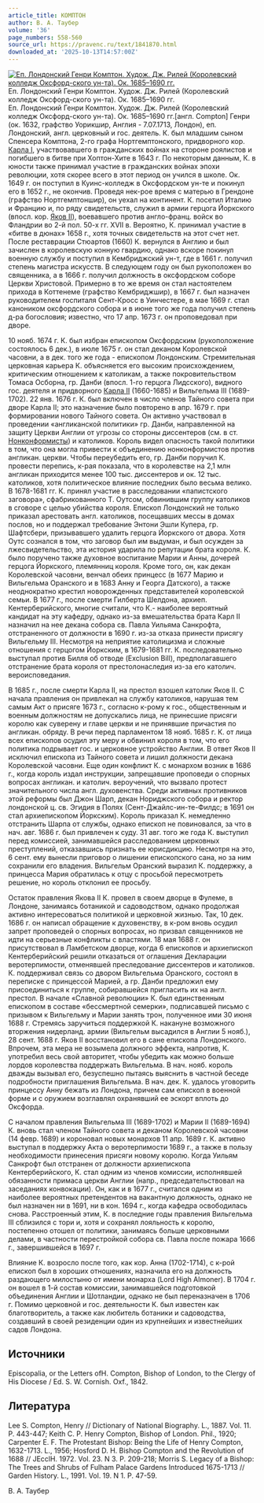 ```yaml
---
article_title: КОМПТОН
author: В. А. Таубер
volume: '36'
page_numbers: 558-560
source_url: https://pravenc.ru/text/1841870.html
downloaded_at: '2025-10-13T14:57:00Z'
---
```


[![Еп. Лондонский Генри Комптон. Худож. Дж. Рилей (Королевский колледж Оксфорд-ского ун-та). Ок. 1685–1690 гг.](https://pravenc.ru/data/2015/03/18/1234040031/i200.jpg "Кликните для увеличения картинки")](https://pravenc.ru/data/2015/03/18/1234040031/i400.jpg)Еп. Лондонский Генри Комптон. Худож. Дж. Рилей (Королевский колледж Оксфорд-ского ун-та). Ок. 1685–1690 гг.  
Еп. Лондонский Генри Комптон. Худож. Дж. Рилей (Королевский колледж Оксфорд-ского ун-та). Ок. 1685–1690 гг.[англ. Compton] Генри (ок. 1632, графство Уорикшир, Англия - 7.07.1713, Лондон), еп. Лондонский, англ. церковный и гос. деятель. К. был младшим сыном Спенсера Комптона, 2-го графа Нортгемптонского, придворного кор. [Карла I](<https://pravenc.ru/text/Карла I.html>), участвовавшего в гражданских войнах на стороне роялистов и погибшего в битве при Хоптон-Хите в 1643 г. По некоторым данным, К. в юности также принимал участие в гражданских войнах эпохи революции, хотя скорее всего в этот период он учился в школе. Ок. 1649 г. он поступил в Куинс-колледж в Оксфордском ун-те и покинул его в 1652 г., не окончив. Проведя нек-рое время с матерью в Грендоне (графство Нортгемптоншир), он уехал на континент. К. посетил Италию и Францию и, по ряду свидетельств, служил в армии герцога Йоркского (впосл. кор. [Яков II](<https://pravenc.ru/text/Яков II.html>)), воевавшего против англо-франц. войск во Фландрии во 2-й пол. 50-х гг. XVII в. Вероятно, К. принимал участие в «битве в дюнах» 1658 г., хотя точных свидетельств на этот счет нет. После реставрации Стюартов (1660) К. вернулся в Англию и был зачислен в королевскую конную гвардию, однако вскоре покинул военную службу и поступил в Кембриджский ун-т, где в 1661 г. получил степень магистра искусств. В следующем году он был рукоположен во священника, а в 1666 г. получил должность в оксфордском соборе Церкви Христовой. Примерно в то же время он стал настоятелем прихода в Коттенеме (графство Кембриджшир), в 1667 г. был назначен руководителем госпиталя Сент-Кросс в Уинчестере, в мае 1669 г. стал каноником оксфордского собора и в июне того же года получил степень д-ра богословия; известно, что 17 апр. 1673 г. он проповедовал при дворе.

10 нояб. 1674 г. К. был избран епископом Оксфордским (рукоположение состоялось 6 дек.), в июле 1675 г. он стал деканом Королевской часовни, а в дек. того же года - епископом Лондонским. Стремительная церковная карьера К. объясняется его высоким происхождением, критическим отношением к католикам, а также покровительством Томаса Осборна, гр. Данби (впосл. 1-го герцога Лидсского), видного гос. деятеля и придворного [Карла II](<https://pravenc.ru/text/Карла II.html>) (1660-1685) и Вильгельма III (1689-1702). 22 янв. 1676 г. К. был включен в число членов Тайного совета при дворе Карла II; это назначение было повторено в апр. 1679 г. при формировании нового Тайного совета. Он активно участвовал в проведении «англиканской политики» гр. Данби, направленной на защиту Церкви Англии от угрозы со стороны диссентеров (см. в ст. [Нонконформисты](https://pravenc.ru/text/Нонконформисты.html)) и католиков. Король видел опасность такой политики в том, что она могла привести к объединению нонконформистов против англикан. церкви. Чтобы переубедить его, гр. Данби поручил К. провести перепись, к-рая показала, что в королевстве на 2,1 млн англикан приходится менее 100 тыс. диссентеров и ок. 12 тыс. католиков, хотя политическое влияние последних было весьма велико. В 1678-1681 гг. К. принял участие в расследовании «папистского заговора», сфабрикованного Т. Оутсом, обвинившим группу католиков в сговоре с целью убийства короля. Епископ Лондонский не только приказал арестовать англ. католиков, посещавших мессы в домах послов, но и поддержал требование Энтони Эшли Купера, гр. Шафтсбери, призывавшего удалить герцога Йоркского от двора. Хотя Оутс сознался в том, что заговор был им выдуман, и был осужден за лжесвидетельство, эта история ударила по репутации брата короля. К. было поручено также духовное воспитание Марии и Анны, дочерей герцога Йоркского, племянниц короля. Кроме того, он, как декан Королевской часовни, венчал обеих принцесс (в 1677 Марию и Вильгельма Оранского и в 1683 Анну и Георга Датского), а также неоднократно крестил новорожденных представителей королевской семьи. В 1677 г., после смерти Гилберта Шелдона, архиеп. Кентерберийского, многие считали, что К.- наиболее вероятный кандидат на эту кафедру, однако из-за вмешательства брата Карл II назначил на нее декана собора св. Павла Уильяма Санкрофта, отстраненного от должности в 1690 г. из-за отказа принести присягу Вильгельму III. Несмотря на неприятие католицизма и сложные отношения с герцогом Йоркским, в 1679-1681 гг. К. последовательно выступал против Билля об отводе (Exclusion Bill), предполагавшего отстранение брата короля от престолонаследия из-за его католич. вероисповедания.

В 1685 г., после смерти Карла II, на престол взошел католик Яков II. С начала правления он привлекал на службу католиков, нарушая тем самым Акт о присяге 1673 г., согласно к-рому к гос., общественным и военным должностям не допускались лица, не принесшие присяги королю как суверену и главе церкви и не принявшие причастия по англикан. обряду. В речи перед парламентом 18 нояб. 1685 г. К. от лица всех епископов осудил эту меру и обвинил короля в том, что его политика подрывает гос. и церковное устройство Англии. В ответ Яков II исключил епископа из Тайного совета и лишил должности декана Королевской часовни. Еще один конфликт К. с монархом возник в 1686 г., когда король издал инструкции, запрещавшие проповеди о спорных вопросах англикан. и католич. вероучений, что вызвало протест значительного числа англ. духовенства. Среди активных противников этой реформы был Джон Шарп, декан Нориджского собора и ректор лондонской ц. св. Эгидия в Полях (Сент-Джайлс-ин-те-Филдс; в 1691 он стал архиепископом Йоркским). Король приказал К. немедленно отстранить Шарпа от службы, однако епископ не повиновался, за что в нач. авг. 1686 г. был привлечен к суду. 31 авг. того же года К. выступил перед комиссией, занимавшейся расследованием церковных преступлений, отказавшись признать ее юрисдикцию. Несмотря на это, 6 сент. ему вынесли приговор о лишении епископского сана, но за ним сохранили его владения. Вильгельм Оранский выразил К. поддержку, а принцесса Мария обратилась к отцу с просьбой пересмотреть решение, но король отклонил ее просьбу.

Остаток правления Якова II К. провел в своем дворце в Фулеме, в Лондоне, занимаясь ботаникой и садоводством, однако продолжая активно интересоваться политикой и церковной жизнью. Так, 10 дек. 1686 г. он написал обращение к духовенству, в к-ром вновь осудил запрет проповедей о спорных вопросах, но призвал священников не идти на серьезные конфликты с властями. 18 мая 1688 г. он присутствовал в Ламбетском дворце, когда 6 епископов и архиепископ Кентерберийский решили отказаться от оглашения Декларации веротерпимости, отменявшей преследование диссентеров и католиков. К. поддерживал связь со двором Вильгельма Оранского, состоял в переписке с принцессой Марией, а гр. Данби предложил ему присоединиться к группе, собиравшейся пригласить их на англ. престол. В начале «Славной революции» К. был единственным епископом в составе «бессмертной семерки», подписавшей письмо с призывом к Вильгельму и Марии занять трон, полученное ими 30 июня 1688 г. Стремясь заручиться поддержкой К. накануне возможного вторжения нидерланд. армии (Вильгельм высадился в Англии 5 нояб.), 28 сент. 1688 г. Яков II восстановил его в сане епископа Лондонского. Впрочем, эта мера не возымела должного эффекта, напротив, К. употребил весь свой авторитет, чтобы убедить как можно больше лордов королевства поддержать Вильгельма. В нач. нояб. король дважды вызывал его, безуспешно пытаясь выяснить в частной беседе подробности приглашения Вильгельма. В нач. дек. К. удалось уговорить принцессу Анну бежать из Лондона, причем сам епископ в военной форме и с оружием возглавлял охранявший ее эскорт вплоть до Оксфорда.

С началом правления Вильгельма III (1689-1702) и Марии II (1689-1694) К. вновь стал членом Тайного совета и деканом Королевской часовни (14 февр. 1689) и короновал новых монархов 11 апр. 1689 г. К. активно выступал в поддержку Акта о веротерпимости 1689 г., а также в пользу необходимости принесения присяги новому королю. Когда Уильям Санкрофт был отстранен от должности архиепископа Кентерберийского, К. стал одним из членов комиссии, исполнявшей обязанности примаса церкви Англии (напр., председательствовал на заседаниях конвокации). Он, как и в 1677 г., считался одним из наиболее вероятных претендентов на вакантную должность, однако не был назначен ни в 1691, ни в кон. 1694 г., когда кафедра освободилась снова. Расстроенный этим, К. в последние годы правления Вильгельма III сблизился с тори и, хотя и сохранял лояльность к королю, постепенно отошел от политики, занимаясь больше церковными делами, в частности перестройкой собора св. Павла после пожара 1666 г., завершившейся в 1697 г.

Влияние К. возросло после того, как кор. Анна (1702-1714), с к-рой епископ был в хороших отношениях, назначила его на должность раздающего милостыню от имени монарха (Lord High Almoner). В 1704 г. он вошел в 1-й состав комиссии, занимавшейся подготовкой объединения Англии и Шотландии, однако не был переназначен в 1706 г. Помимо церковной и гос. деятельности К. был известен как благотворитель, а также как любитель ботаники и садоводства, создавший в своей резиденции один из крупнейших и известнейших садов Лондона.

## Источники

Episcopalia, or the Letters ofH. Compton, Bishop of London, to the Clergy of His Diocese / Ed. S. W. Cornish. Oxf., 1842.

## Литература

Lee S. Compton, Henry // Dictionary of National Biography. L., 1887. Vol. 11. P. 443-447; Keith C. P. Henry Compton, Bishop of London. Phil., 1920; Carpenter E. F. The Protestant Bishop: Being the Life of Henry Compton, 1632-1713. L., 1956; Hosford D. H. Bishop Compton and the Revolution of 1688 // JEcclH. 1972. Vol. 23. N 3. P. 209-218; Morris S. Legacy of a Bishop: The Trees and Shrubs of Fulham Palace Gardens Introduced 1675-1713 // Garden History. L., 1991. Vol. 19. N 1. P. 47-59.

В. А. Таубер
